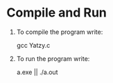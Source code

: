 # Compile and Run

1. To compile the program write:

    gcc Yatzy.c
    
2. To run the program write:

    a.exe || ./a.out
